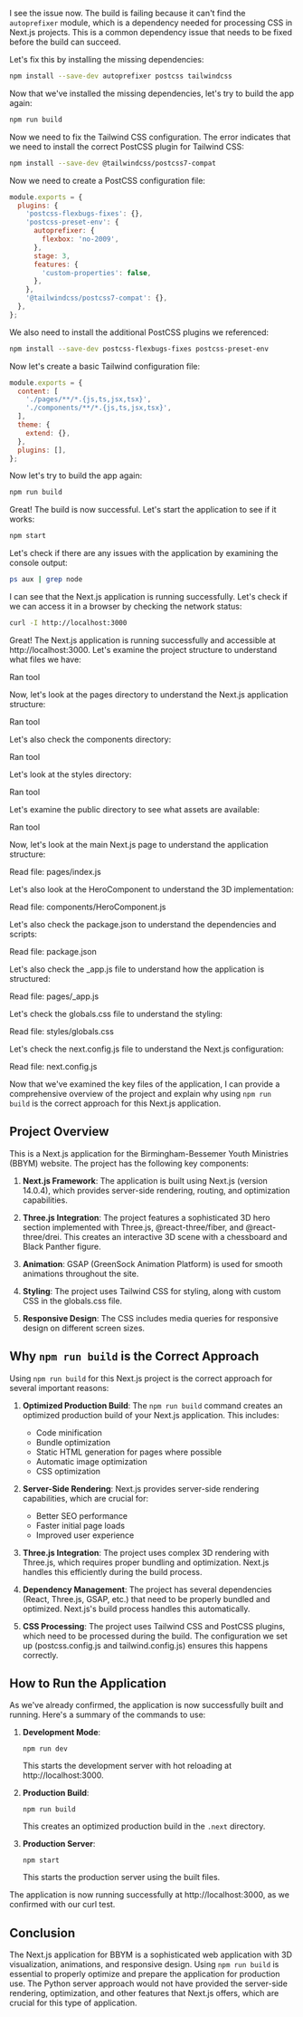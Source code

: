 I see the issue now. The build is failing because it can't find the `autoprefixer` module, which is a dependency needed for processing CSS in Next.js projects. This is a common dependency issue that needs to be fixed before the build can succeed.

Let's fix this by installing the missing dependencies:

```bash
npm install --save-dev autoprefixer postcss tailwindcss
```


Now that we've installed the missing dependencies, let's try to build the app again:

```bash
npm run build
```




Now we need to fix the Tailwind CSS configuration. The error indicates that we need to install the correct PostCSS plugin for Tailwind CSS:

```bash
npm install --save-dev @tailwindcss/postcss7-compat
```






Now we need to create a PostCSS configuration file:

```javascript:postcss.config.js
module.exports = {
  plugins: {
    'postcss-flexbugs-fixes': {},
    'postcss-preset-env': {
      autoprefixer: {
        flexbox: 'no-2009',
      },
      stage: 3,
      features: {
        'custom-properties': false,
      },
    },
    '@tailwindcss/postcss7-compat': {},
  },
};
```








We also need to install the additional PostCSS plugins we referenced:

```bash
npm install --save-dev postcss-flexbugs-fixes postcss-preset-env
```










Now let's create a basic Tailwind configuration file:

```javascript:tailwind.config.js
module.exports = {
  content: [
    './pages/**/*.{js,ts,jsx,tsx}',
    './components/**/*.{js,ts,jsx,tsx}',
  ],
  theme: {
    extend: {},
  },
  plugins: [],
};
```










Now let's try to build the app again:

```bash
npm run build
```












Great! The build is now successful. Let's start the application to see if it works:

```bash
npm start
```










Let's check if there are any issues with the application by examining the console output:

```bash
ps aux | grep node
```


I can see that the Next.js application is running successfully. Let's check if we can access it in a browser by checking the network status:

```bash
curl -I http://localhost:3000
```


Great! The Next.js application is running successfully and accessible at http://localhost:3000. Let's examine the project structure to understand what files we have:

Ran tool


Now, let's look at the pages directory to understand the Next.js application structure:

Ran tool




Let's also check the components directory:

Ran tool




Let's look at the styles directory:

Ran tool






Let's examine the public directory to see what assets are available:

Ran tool






Now, let's look at the main Next.js page to understand the application structure:

Read file: pages/index.js




Let's also look at the HeroComponent to understand the 3D implementation:

Read file: components/HeroComponent.js


Let's also check the package.json to understand the dependencies and scripts:

Read file: package.json


Let's also check the _app.js file to understand how the application is structured:

Read file: pages/_app.js




Let's check the globals.css file to understand the styling:

Read file: styles/globals.css




Let's check the next.config.js file to understand the Next.js configuration:

Read file: next.config.js




Now that we've examined the key files of the application, I can provide a comprehensive overview of the project and explain why using `npm run build` is the correct approach for this Next.js application.

## Project Overview

This is a Next.js application for the Birmingham-Bessemer Youth Ministries (BBYM) website. The project has the following key components:

1. **Next.js Framework**: The application is built using Next.js (version 14.0.4), which provides server-side rendering, routing, and optimization capabilities.

2. **Three.js Integration**: The project features a sophisticated 3D hero section implemented with Three.js, @react-three/fiber, and @react-three/drei. This creates an interactive 3D scene with a chessboard and Black Panther figure.

3. **Animation**: GSAP (GreenSock Animation Platform) is used for smooth animations throughout the site.

4. **Styling**: The project uses Tailwind CSS for styling, along with custom CSS in the globals.css file.

5. **Responsive Design**: The CSS includes media queries for responsive design on different screen sizes.

## Why `npm run build` is the Correct Approach

Using `npm run build` for this Next.js project is the correct approach for several important reasons:

1. **Optimized Production Build**: The `npm run build` command creates an optimized production build of your Next.js application. This includes:
   - Code minification
   - Bundle optimization
   - Static HTML generation for pages where possible
   - Automatic image optimization
   - CSS optimization

2. **Server-Side Rendering**: Next.js provides server-side rendering capabilities, which are crucial for:
   - Better SEO performance
   - Faster initial page loads
   - Improved user experience

3. **Three.js Integration**: The project uses complex 3D rendering with Three.js, which requires proper bundling and optimization. Next.js handles this efficiently during the build process.

4. **Dependency Management**: The project has several dependencies (React, Three.js, GSAP, etc.) that need to be properly bundled and optimized. Next.js's build process handles this automatically.

5. **CSS Processing**: The project uses Tailwind CSS and PostCSS plugins, which need to be processed during the build. The configuration we set up (postcss.config.js and tailwind.config.js) ensures this happens correctly.

## How to Run the Application

As we've already confirmed, the application is now successfully built and running. Here's a summary of the commands to use:

1. **Development Mode**:
   ```
   npm run dev
   ```
   This starts the development server with hot reloading at http://localhost:3000.

2. **Production Build**:
   ```
   npm run build
   ```
   This creates an optimized production build in the `.next` directory.

3. **Production Server**:
   ```
   npm start
   ```
   This starts the production server using the built files.

The application is now running successfully at http://localhost:3000, as we confirmed with our curl test.

## Conclusion

The Next.js application for BBYM is a sophisticated web application with 3D visualization, animations, and responsive design. Using `npm run build` is essential to properly optimize and prepare the application for production use. The Python server approach would not have provided the server-side rendering, optimization, and other features that Next.js offers, which are crucial for this type of application.

